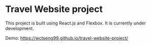 # Travel Website project

This project is built using React.js and Flexbox. It is currently under development.

Demo: https://wctseng99.github.io/travel-website-project/

